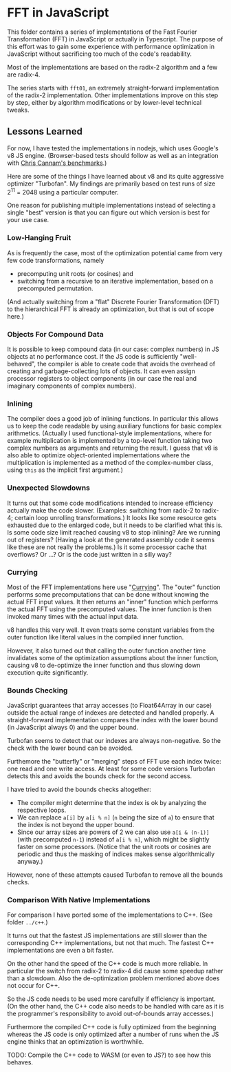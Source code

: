 # FFT in JavaScript

This folder contains a series of implementations of the Fast Fourier
Transformation (FFT) in JavaScript or actually in Typescript.  The purpose of
this effort was to gain some experience with performance optimization in
JavaScript without sacrificing too much of the code's readability.

Most of the implementations are based on the radix-2 algorithm and a few are
radix-4.

The series starts with `fft01`, an extremely straight-forward implementation
of the radix-2 implementation.  Other implementations improve on this step by
step, either by algorithm modifications or by lower-level technical tweaks.


## Lessons Learned

For now, I have tested the implementations in nodejs, which uses Google's v8 JS
engine.  (Browser-based tests should follow as well as an integration with
[Chris Cannam's benchmarks](https://thebreakfastpost.com/2015/10/18/ffts-in-javascript/).)

Here are some of the things I have learned about v8 and its quite aggressive
optimizer "Turbofan".
My findings are primarily based on test runs of size 2<sup>11</sup> = 2048
using a particular computer.

One reason for publishing multiple implementations instead of selecting a single
"best" version is that you can figure out which version is best for your
use case.


### Low-Hanging Fruit

As is frequently the case, most of the optimization potential came from very few
code transformations, namely

- precomputing unit roots (or cosines) and
- switching from a recursive to an iterative implementation,
  based on a precomputed permutation.

(And actually switching from a "flat" Discrete Fourier Transformation (DFT) to
the hierarchical FFT is already an optimization, but that is out of scope here.)


### Objects For Compound Data

It is possible to keep compound data (in our case: complex numbers) in
JS objects at no performance cost.  If the JS code is sufficiently
"well-behaved", the compiler is able to create code that avoids the overhead
of creating and garbage-collecting lots of objects.  It can even assign
processor registers to object components (in our case the real and imaginary
components of complex numbers).


### Inlining

The compiler does a good job of inlining functions.  In particular this allows
us to keep the code readable by using auxiliary functions for basic complex
arithmetics.  (Actually I used functional-style implementations, where for
example multiplication is implemented by a top-level function taking two
complex numbers as arguments and returning the result.  I guess that v8 is
also able to optimize object-oriented implementations where the multiplication
is implemented as a method of the complex-number class, using `this` as the
implicit first argument.)


### Unexpected Slowdowns

It turns out that some code modifications intended to increase efficiency
actually make the code slower.  (Examples: switching from radix-2 to radix-4;
certain loop unrolling transformations.)  It looks like some resource gets
exhausted due to the enlarged code, but it needs to be clarified what this is.
Is some code size limit reached causing v8 to stop inlining?  Are we running
out of registers? (Having a look at the generated assembly code it seems like
these are not really the problems.)  Is it some processor cache that
overflows?  Or ...?  Or is the code just written in a silly way?


### Currying

Most of the FFT implementations here use
"[Currying](https://en.wikipedia.org/wiki/Currying)".
The "outer" function performs some precomputations that can be done without
knowing the actual FFT input values.  It then returns an "inner" function
which performs the actual FFT using the precomputed values.
The inner function is then invoked many times with the actual input data.

v8 handles this very well.  It even treats some constant variables from the
outer function like literal values in the compiled inner function.

However, it also turned out that calling the outer function another time
invalidates some of the optimization assumptions about the inner function,
causing v8 to de-optimize the inner function and thus slowing down execution
quite significantly.


### Bounds Checking

JavaScript guarantees that array accesses (to Float64Array in our case) outside
the actual range of indexes are detected and handled properly.
A straight-forward implementation compares the index with the lower bound
(in JavaScript always 0) and the upper bound.

Turbofan seems to detect that our indexes are always non-negative.  So the check
with the lower bound can be avoided.

Furthemore the "butterfly" or "merging" steps of FFT use each index twice:
one read and one write access.  At least for some code versions Turbofan
detects this and avoids the bounds check for the second access.

I have tried to avoid the bounds checks altogether:

- The compiler might determine that the index is ok by analyzing the respective
  loops.
- We can replace `a[i]` by `a[i % n]` (`n` being the size of `a`) to ensure
  that the index is not beyond the upper bound.
- Since our array sizes are powers of 2 we can also use `a[i & (n-1)]`
  (with precomputed `n-1`) instead of `a[i % n]`, which might be slightly faster
  on some processors.
  (Notice that the unit roots or cosines are periodic and thus the masking of
  indices makes sense algorithmically anyway.)

However, none of these attempts caused Turbofan to remove all the bounds checks.


### Comparison With Native Implementations

For comparison I have ported some of the implementations to C++.
(See folder `../c++`.)

It turns out that the fastest JS implementations are still slower than the
corresponding C++ implementations, but not that much.  The fastest C++
implementations are even a bit faster.

On the other hand the speed of the C++ code is much more reliable.
In particular the switch from radix-2 to radix-4 did cause some speedup
rather than a slowdown.  Also the de-optimization problem mentioned above
does not occur for C++.

So the JS code needs to be used more carefully if efficiency is important.
(On the other hand, the C++ code also needs to be handled with care as it is
the programmer's responsibility to avoid out-of-bounds array accesses.)

Furthermore the compiled C++ code is fully optimized from the beginning whereas
the JS code is only optimized after a number of runs when the JS engine thinks
that an optimization is worthwhile.

TODO: Compile the C++ code to WASM (or even to JS?) to see how this behaves.
